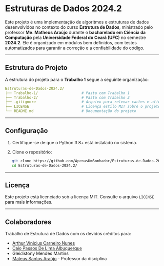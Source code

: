 # **Estruturas de Dados 2024.2**

Este projeto é uma implementação de algoritmos e estruturas de dados desenvolvidos no contexto do curso **Estrutura de Dados**, ministrado pelo professor **Me. Matheus Araújo** durante o **bacharelado em Ciência da Computação** pela **Universidade Federal do Ceará (UFC)** no semestre **2024.2**. Ele é organizado em módulos bem definidos, com testes automatizados para garantir a correção e a confiabilidade do código.

---
## **Estrutura do Projeto**

A estrutura do projeto para o **Trabalho 1** segue a seguinte organização:
```yaml
Estruturas-de-Dados-2024.2/
├── Trabalho-1/                    # Pasta com Trabalho 1
├── Trabalho-2/                    # Pasta com Trabalho 2
├── .gitignore                     # Arquivo para relevar caches e afins para git
├── LICENSE                        # Licença estilo MIT sobre o projeto
└── README.md                      # Documentação do projeto
```

---

## **Configuração**

1. Certifique-se de que o Python 3.8+ está instalado no sistema.  

2. Clone o repositório:

```bash
   git clone https://github.com/ApenasUmSonhador/Estruturas-de-Dados-2024.2.git
   cd Estruturas-de-Dados-2024.2/
```

---

## **Licença**
Este projeto está licenciado sob a licença MIT. Consulte o arquivo `LICENSE` para mais informações.

---

## **Colaboradores**
Trabalho de Estrutura de Dados com os devidos créditos para:
- [Arthur Vinicius Carneiro Nunes](https://github.com/ApenasUmSonhador)
- [Caio Passos De Lima Albuquerque](https://github.com/CaioPassos3)
- Gleidistony Mendes Martins
- [Mateus Santos Araújo](https://github.com/Matheus-Santos-Araujo) - Professor da disciplina

